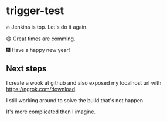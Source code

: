 # trigger-test

🔥 Jenkins is top.
Let's do it again.

:smile: Great times are comming.

🎆 Have a happy new year!

## Next steps

I create a wook at github and also exposed my localhost url with https://ngrok.com/download.

I still working around to solve the build that's not happen.

It's more complicated then I imagine.
